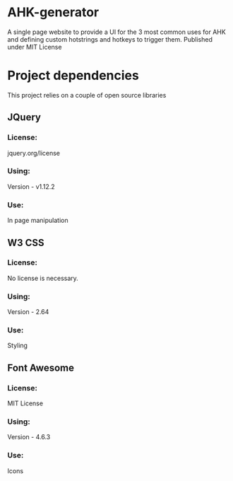 # AHK-generator
A single page website to provide a UI for the 3 most common uses for AHK and defining custom hotstrings and hotkeys to trigger them.
Published under MIT License


# Project dependencies
This project relies on a couple of open source libraries
 
## JQuery
### License:
jquery.org/license
### Using:
Version - v1.12.2
### Use:
In page manipulation

## W3 CSS
### License:
No license is necessary.
### Using:
Version - 2.64
### Use:
Styling

## Font Awesome
### License:
MIT License
### Using:
Version - 4.6.3
### Use:
Icons
